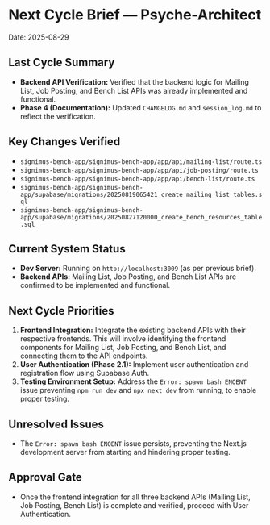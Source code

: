 # Next Cycle Brief — Psyche-Architect

Date: 2025-08-29

## Last Cycle Summary
- **Backend API Verification:** Verified that the backend logic for Mailing List, Job Posting, and Bench List APIs was already implemented and functional.
- **Phase 4 (Documentation):** Updated `CHANGELOG.md` and `session_log.md` to reflect the verification.

## Key Changes Verified
- `signimus-bench-app/signimus-bench-app/app/api/mailing-list/route.ts`
- `signimus-bench-app/signimus-bench-app/app/api/job-posting/route.ts`
- `signimus-bench-app/signimus-bench-app/app/api/bench-list/route.ts`
- `signimus-bench-app/signimus-bench-app/supabase/migrations/20250819065421_create_mailing_list_tables.sql`
- `signimus-bench-app/signimus-bench-app/supabase/migrations/20250827120000_create_bench_resources_table.sql`

## Current System Status
- **Dev Server:** Running on `http://localhost:3009` (as per previous brief).
- **Backend APIs:** Mailing List, Job Posting, and Bench List APIs are confirmed to be implemented and functional.

## Next Cycle Priorities
1.  **Frontend Integration:** Integrate the existing backend APIs with their respective frontends. This will involve identifying the frontend components for Mailing List, Job Posting, and Bench List, and connecting them to the API endpoints.
2.  **User Authentication (Phase 2.1):** Implement user authentication and registration flow using Supabase Auth.
3.  **Testing Environment Setup:** Address the `Error: spawn bash ENOENT` issue preventing `npm run dev` and `npx next dev` from running, to enable proper testing.

## Unresolved Issues
- The `Error: spawn bash ENOENT` issue persists, preventing the Next.js development server from starting and hindering proper testing.

## Approval Gate
- Once the frontend integration for all three backend APIs (Mailing List, Job Posting, Bench List) is complete and verified, proceed with User Authentication.